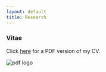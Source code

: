 ```yaml
---
layout: default
title: Research
---
```


### Vitae

<p align="justify">Click <a href="http://dl.dropbox.com/u/7256527/CV/CV/CasillasCV.pdf" target="_blank">here</a> for a PDF version of my CV. </p>

![pdf logo][pdf]

[pdf]: http://jvcasill.github.io/images/iconos/pdf.png
